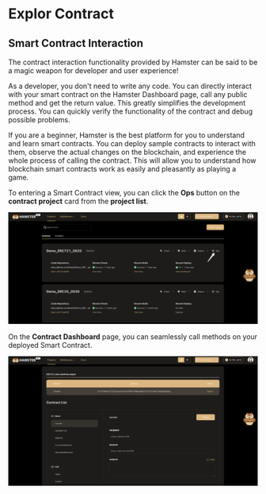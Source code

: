 
# Explor Contract

## Smart Contract Interaction

The contract interaction functionality provided by Hamster can be said to be a magic weapon for developer and user experience!

As a developer, you don't need to write any code. You can directly interact with your smart contract on the Hamster Dashboard page, call any public method and get the return value. This greatly simplifies the development process. You can quickly verify the functionality of the contract and debug possible problems.

If you are a beginner, Hamster is the best platform for you to understand and learn smart contracts. You can deploy sample contracts to interact with them, observe the actual changes on the blockchain, and experience the whole process of calling the contract. This will allow you to understand how blockchain smart contracts work as easily and pleasantly as playing a game.

To entering a Smart Contract view, you can click the **Ops** button on the **contract project** card from the **project list**.

![createProject](./img/explorContract.png)

On the **Contract Dashboard** page, you can seamlessly call methods on your deployed Smart Contract.

![createProject](./img/explorContract2.png)
